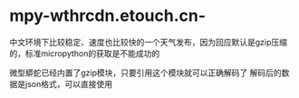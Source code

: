 # mpy-wthrcdn.etouch.cn-
中文环境下比较稳定、速度也比较快的一个天气发布，因为回应默认是gzip压缩的，标准micropython的获取是不能成功的

微型蟒蛇已经内置了gzip模块，只要引用这个模块就可以正确解码了
解码后的数据是json格式，可以直接使用
